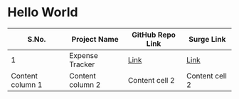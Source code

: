 # Hello World
S.No. | Project Name | GitHub Repo Link | Surge Link
------------ | -------------|------------ | -------------
1 | Expense Tracker | [Link](https://github.com/mh-saeed/project-1-expense-tracker) | [Link](bootcamp2020_project1_expensetracker.surge.sh)
Content column 1 | Content column 2 | Content cell 2 | Content cell 2